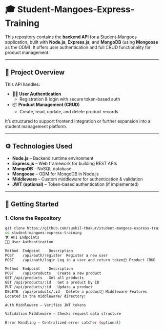 # 🎓 Student-Mangoes-Express-Training

This repository contains the **backend API** for a Student-Mangoes application, built with **Node.js**, **Express.js**, and **MongoDB** (using **Mongoose** as the ODM). It offers user authentication and full CRUD functionality for product management.

---

## 📌 Project Overview

This API handles:

- 🧑‍💻 **User Authentication**
  - Registration & login with secure token-based auth
- 📦 **Product Management (CRUD)**
  - Create, read, update, and delete product records

It’s structured to support frontend integration or further expansion into a student management platform.

---

## ⚙️ Technologies Used

- **Node.js** – Backend runtime environment
- **Express.js** – Web framework for building REST APIs
- **MongoDB** – NoSQL database
- **Mongoose** – ODM for MongoDB in Node.js
- **Middleware** – Custom middleware for authentication & validation
- **JWT (optional)** – Token-based authentication (if implemented)

---

## 🚀 Getting Started

### 1. Clone the Repository
```bash
git clone https://github.com/sushil-thakur/student-mangoes-express-training.git
cd student-mangoes-express-training
🛠️ API Endpoints
🧑‍🔐 User Authentication

Method	Endpoint	Description
POST	/api/auth/register	Register a new user
POST	/api/auth/login	Log in a user and return token📦 Product CRUD

Method	Endpoint	Description
POST	/api/products	Create a new product
GET	/api/products	Get all products
GET	/api/products/:id	Get a product by ID
PUT	/api/products/:id	Update a product
DELETE	/api/products/:id	Delete a product🧩 Middleware Features
Located in the middleware/ directory:

Auth Middleware – Verifies JWT tokens

Validation Middleware – Checks request data structure

Error Handling – Centralized error catcher (optional)

